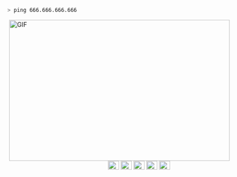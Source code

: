 ```zsh
> ping 666.666.666.666
```
  <img align="right" alt="GIF" src="https://github.com/abhisheknaiidu/abhisheknaiidu/blob/master/code.gif?raw=true" width="500" height="320" />


```csharp
convict-real@github
----------------

       OS  :  Windows 10 x64
 Terminal  :  Alacritty
      CPU  :  Intel(R) Core(TM) i5-11500K CPU @ 4.50GHz
    Alias  :  Convict
Languages  :  LUA, C++, JS
  Discord  :  396050982477365248
 Telegram  :  reis
```

<p align="left">
  &nbsp; &nbsp; &nbsp; &nbsp; &nbsp;&nbsp; &nbsp; &nbsp; &nbsp; &nbsp;&nbsp; &nbsp; &nbsp; &nbsp; &nbsp; &nbsp; &nbsp; &nbsp; &nbsp; &nbsp; &nbsp;&nbsp; &nbsp; &nbsp; &nbsp; &nbsp;&nbsp; &nbsp; &nbsp; &nbsp; &nbsp;
  <img alt="#474342" src="https://via.placeholder.com/15/474342/000000?text=+" width="25" height="20" />
  <img alt="#fbedf6" src="https://via.placeholder.com/15/4ca4eb/000000?text=+" width="25" height="20" />
  <img alt="#c9594d" src="https://via.placeholder.com/15/d74681/000000?text=+" width="25" height="20" />
  <img alt="#f8b9b2" src="https://via.placeholder.com/15/60409c/000000?text=+" width="25" height="20" />
  <img alt="#ae9c9d" src="https://via.placeholder.com/15/ae9c9d/000000?text=+" width="25" height="20" />
</p>
